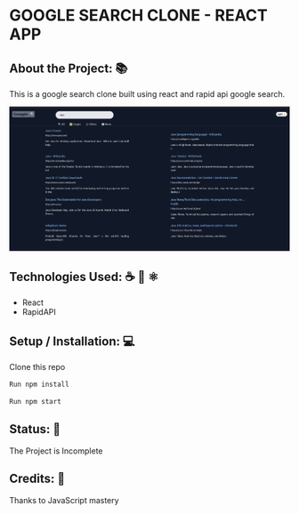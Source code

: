 # GOOGLE SEARCH CLONE - REACT APP

## About the Project: 📚

This is a google search clone built using react and rapid api google search. 


![Alt text](./readme.md.png)

## Technologies Used: ☕️ 🐍 ⚛️
- React
- RapidAPI

## Setup / Installation: 💻
Clone this repo
```bash
Run npm install
```

```bash
Run npm start
```
## Status: 📶

The Project is Incomplete

## Credits: 📝
Thanks to JavaScript mastery
